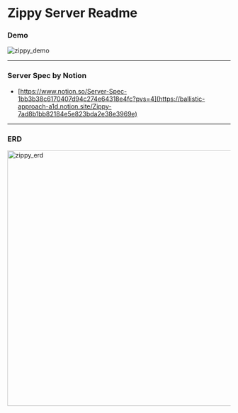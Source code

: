 # Zippy Server Readme

### Demo
![zippy_demo](https://github.com/Mactto/zippy-server/assets/64149514/89a9537c-4074-4e14-8e48-5a88d800761d)


---
  
### Server Spec by Notion
* [https://www.notion.so/Server-Spec-1bb3b38c6170407d94c274e64318e4fc?pvs=4](https://ballistic-approach-a1d.notion.site/Zippy-7ad8b1bb82184e5e823bda2e38e3969e)

---
    
### ERD
<img width="576" alt="zippy_erd" src="https://github.com/Mactto/zippy-server/assets/64149514/c8415d7b-f994-42fa-86af-31c83026f801">

